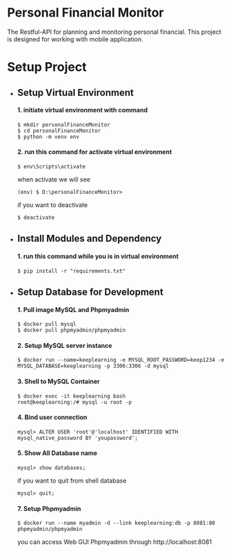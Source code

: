 # Personal Financial Monitor
The Restful-API for planning and monitoring personal financial. This project is designed for working with mobile application. 


# Setup Project
- ## Setup Virtual Environment
    #### 1. initiate virtual environment with command
    ```
    $ mkdir personalFinanceMonitor
    $ cd personalFinanceMonitor
    $ python -m venv env
    ```
    #### 2. run this command for activate virtual environment
    ```
    $ env\Scripts\activate
    ```
    when activate we will see
    ```
    (env) $ D:\personalFinanceMonitor>
    ```
    if you want to deactivate
    ```
    $ deactivate
    ```
- ## Install Modules and Dependency
    #### 1. run this command while you is in virtual environment
    ```
    $ pip install -r "requirements.txt"
    ```
- ## Setup Database for Development
    #### 1. Pull image MySQL and Phpmyadmin
    ```
    $ docker pull mysql
    $ docker pull phpmyadmin/phpmyadmin
    ```
    #### 2. Setup MySQL server instance
    ```
    $ docker run --name=keeplearning -e MYSQL_ROOT_PASSWORD=keep1234 -e MYSQL_DATABASE=keeplearning -p 3306:3306 -d mysql
    ```
    #### 3. Shell to MySQL Container
    ```
    $ docker exec -it keeplearning bash
    root@keeplearning:/# mysql -u root -p
    ```
    #### 4. Bind user connection
    ```
    mysql> ALTER USER 'root'@'localhost' IDENTIFIED WITH mysql_native_password BY 'youpassword';
    ```
    #### 5. Show All Database name
    ```
    mysql> show databases;
    ```
    if you want to quit from shell database
    ```
    mysql> quit;
    ```
    #### 7. Setup Phpmyadmin 
    ```
    $ docker run --name myadmin -d --link keeplearning:db -p 8081:80 phpmyadmin/phpmyadmin
    ```
    you can access Web GUI Phpmyadmin through http://localhost:8081